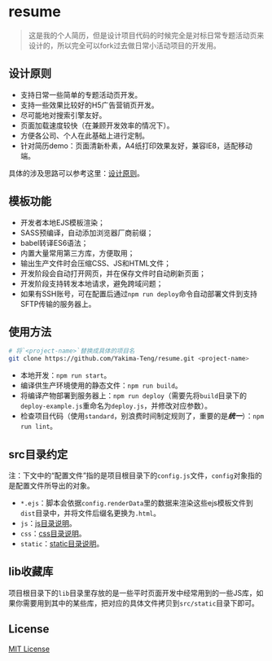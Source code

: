 # resume

> 这是我的个人简历，但是设计项目代码的时候完全是对标日常专题活动页来设计的，所以完全可以fork过去做日常小活动项目的开发用。

## 设计原则

- 支持日常一些简单的专题活动页开发。
- 支持一些效果比较好的H5广告营销页开发。
- 尽可能地对搜索引擎友好。
- 页面加载速度较快（在兼顾开发效率的情况下）。
- 方便各公司、个人在此基础上进行定制。
- 针对简历demo：页面清新朴素，A4纸打印效果友好，兼容IE8，适配移动端。

具体的涉及思路可以参考这里：[设计原则](./docs/设计原则.md)。

## 模板功能

- 开发者本地EJS模板渲染；
- SASS预编译，自动添加浏览器厂商前缀；
- babel转译ES6语法；
- 内置大量常用第三方库，方便取用；
- 输出生产文件时会压缩CSS、JS和HTML文件；
- 开发阶段会自动打开网页，并在保存文件时自动刷新页面；
- 开发阶段支持转发本地请求，避免跨域问题；
- 如果有SSH账号，可在配置后通过`npm run deploy`命令自动部署文件到支持SFTP传输的服务器上。

## 使用方法

```bash
# 将`<project-name>`替换成具体的项目名
git clone https://github.com/Yakima-Teng/resume.git <project-name>
```

- 本地开发：`npm run start`。
- 编译供生产环境使用的静态文件：`npm run build`。
- 将编译产物部署到服务器上：`npm run deploy`（需要先将`build`目录下的`deploy-example.js`重命名为`deploy.js`，并修改对应参数）。
- 检查项目代码（使用`standard`，别浪费时间制定规则了，重要的是***统一***）：`npm run lint`。

## src目录约定

注：下文中的“配置文件”指的是项目根目录下的`config.js`文件，`config`对象指的是配置文件所导出的对象。

- `*.ejs`：脚本会依据`config.renderData`里的数据来渲染这些ejs模板文件到`dist`目录中，并将文件后缀名更换为`.html`。
- `js`：[js目录说明](./src/js/README.md)。
- `css`：[css目录说明](./src/css/README.md)。
- `static`：[static目录说明](./src/static/README.md)。

## lib收藏库

项目根目录下的`lib`目录里存放的是一些平时页面开发中经常用到的一些JS库，如果你需要用到其中的某些库，把对应的具体文件拷贝到`src/static`目录下即可。

## License

[MIT License](./LICENSE)
